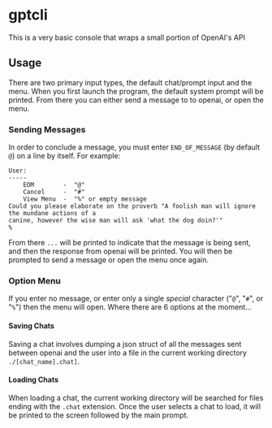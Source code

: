 # gptcli
This is a very basic console that wraps a small portion of OpenAI's API

## Usage
There are two primary input types, the default chat/prompt input and the menu. When you first
launch the program, the default system prompt will be printed. From there you can either send
a message to to openai, or open the menu.

### Sending Messages
In order to conclude a message, you must enter `END_OF_MESSAGE` (by default `@`) on a line by
itself. For example:
```
User:
-----
    EOM        -  "@"
    Cancel     -  "#"
    View Menu  -  "%" or empty message
Could you please elaborate on the proverb "A foolish man will ignore the mundane actions of a
canine, however the wise man will ask 'what the dog doin?'"
%
```
From there `...` will be printed to indicate that the message is being sent, and then the 
response from openai will be printed. You will then be prompted to send a message or open the
menu once again.

### Option Menu
If you enter no message, or enter only a single *special* character ("`@`", "`#`", or "`%`")
then the menu will open. Where there are 6 options at the moment...

#### Saving Chats
Saving a chat involves dumping a json struct of all the messages sent between openai and the
user into a file in the current working directory `./[chat_name].chat]`.

#### Loading Chats
When loading a chat, the current working directory will be searched for files ending with the
`.chat` extension. Once the user selects a chat to load, it will be printed to the screen
followed by the main prompt.

